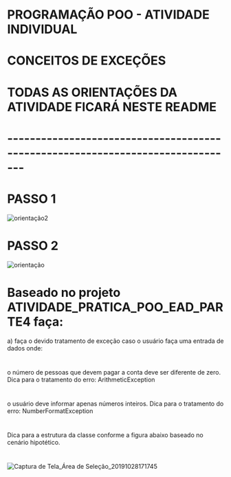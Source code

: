 # PROGRAMAÇÃO POO - ATIVIDADE INDIVIDUAL
# CONCEITOS DE EXCEÇÕES

# TODAS AS ORIENTAÇÕES DA ATIVIDADE FICARÁ NESTE README
# -------------------------------------------------------------------------------



# PASSO 1

![orientação2](https://user-images.githubusercontent.com/57069179/67642006-c8183000-f8dd-11e9-90fa-9ec73eef1676.png)

# PASSO 2

![orientação](https://user-images.githubusercontent.com/57069179/67642118-f3e7e580-f8de-11e9-934a-6d8bb7e92a96.png)

# 
# Baseado no projeto ATIVIDADE_PRATICA_POO_EAD_PARTE4 faça:
a) faça o devido tratamento de exceção caso o usuário faça uma entrada de dados onde:
#
o número de pessoas que devem pagar a conta deve ser diferente de zero. Dica para o tratamento do erro: ArithmeticException
#
o usuário deve informar apenas números inteiros. Dica para o tratamento do erro: NumberFormatException
#
Dica para a estrutura da classe conforme a figura abaixo baseado no cenário hipotético.
#
![Captura de Tela_Área de Seleção_20191028171745](https://user-images.githubusercontent.com/57069179/67718817-ee55d280-f9a6-11e9-9fc5-6057be480ffe.png)
